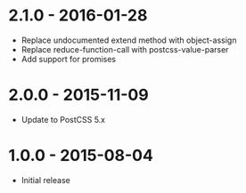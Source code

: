 # 2.1.0 - 2016-01-28
* Replace undocumented extend method with object-assign
* Replace reduce-function-call with postcss-value-parser
* Add support for promises

# 2.0.0 - 2015-11-09
* Update to PostCSS 5.x

# 1.0.0 - 2015-08-04
* Initial release
